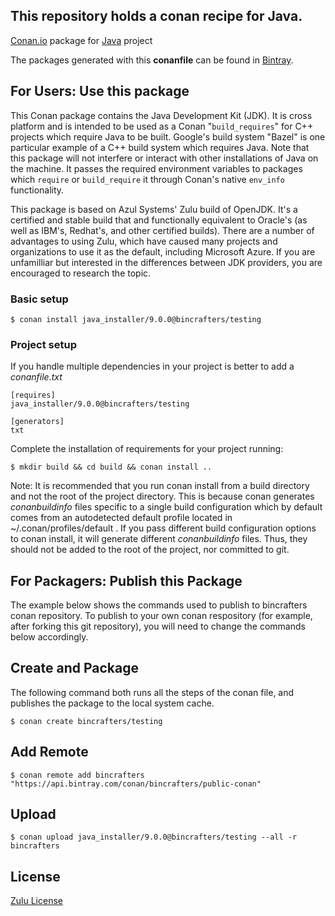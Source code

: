 ## This repository holds a conan recipe for Java. 

[Conan.io](https://conan.io) package for [Java](https://www.azul.com/downloads/zulu) project

The packages generated with this **conanfile** can be found in [Bintray](https://bintray.com/bincrafters/public-conan/java_installer%3Abincrafters).

## For Users: Use this package

This Conan package contains the Java Development Kit (JDK).  It is cross platform and is intended to be used as a Conan "`build_requires`" for C++ projects which require Java to be built.  Google's build system "Bazel" is one particular example of a C++ build system which requires Java.  Note that this package will not interfere or interact with other installations of Java on the machine.  It passes the required environment variables to packages which `require` or `build_require` it through Conan's native `env_info` functionality.  

This package is based on Azul Systems' Zulu build of OpenJDK.  It's a certified and stable build that and functionally equivalent to Oracle's (as well as IBM's, Redhat's, and other certified builds).  There are a number of advantages to using Zulu, which have caused many projects and organizations to use it as the default, including Microsoft Azure. If you are unfamilliar but interested in the differences between JDK providers, you are encouraged to research the topic. 

### Basic setup

    $ conan install java_installer/9.0.0@bincrafters/testing

### Project setup

If you handle multiple dependencies in your project is better to add a *conanfile.txt*

    [requires]
    java_installer/9.0.0@bincrafters/testing

    [generators]
    txt

Complete the installation of requirements for your project running:

    $ mkdir build && cd build && conan install ..
	
Note: It is recommended that you run conan install from a build directory and not the root of the project directory.  This is because conan generates *conanbuildinfo* files specific to a single build configuration which by default comes from an autodetected default profile located in ~/.conan/profiles/default .  If you pass different build configuration options to conan install, it will generate different *conanbuildinfo* files.  Thus, they should not be added to the root of the project, nor committed to git. 

## For Packagers: Publish this Package

The example below shows the commands used to publish to bincrafters conan repository. To publish to your own conan respository (for example, after forking this git repository), you will need to change the commands below accordingly. 

## Create and Package 

The following command both runs all the steps of the conan file, and publishes the package to the local system cache. 

    $ conan create bincrafters/testing
	
## Add Remote

	$ conan remote add bincrafters "https://api.bintray.com/conan/bincrafters/public-conan"

## Upload

    $ conan upload java_installer/9.0.0@bincrafters/testing --all -r bincrafters

	
## License
[Zulu License](https://www.azul.com/products/zulu-and-zulu-enterprise/zulu-terms-of-use)
